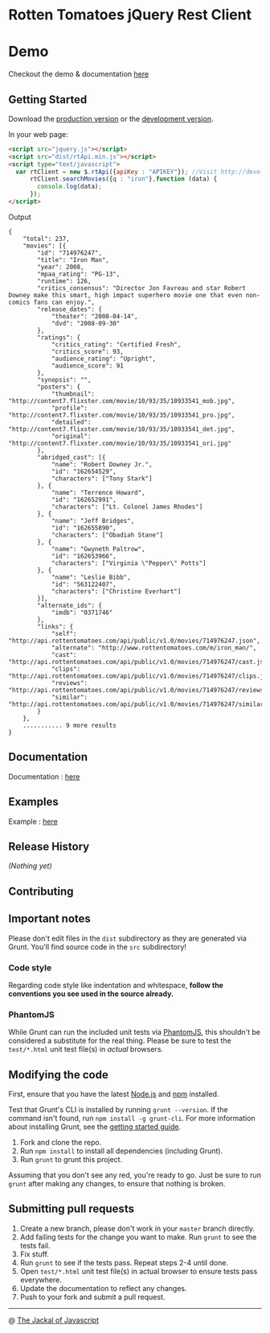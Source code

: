 # Rotten Tomatoes jQuery Rest Client

# Demo

Checkout the demo & documentation [here](http://arvindr21.github.io/RottenTomatoesjQueryRestClient)

## Getting Started
Download the [production version][min] or the [development version][max].

[min]: https://raw.github.com/arvindr21/rtRestClient/master/dist/rtApi.min.js
[max]: https://raw.github.com/arvindr21/rtRestClient/master/dist/rtApi.js

In your web page:

```html
<script src="jquery.js"></script>
<script src="dist/rtApi.min.js"></script>
<script type="text/javascript">
  var rtClient = new $.rtApi({apiKey : "APIKEY"}); //Visit http://developer.rottentomatoes.com/page
      rtClient.searchMovies({q : "iron"},function (data) {     
        console.log(data); 
      });
</script>
```
Output
```
{
    "total": 237,
    "movies": [{
        "id": "714976247",
        "title": "Iron Man",
        "year": 2008,
        "mpaa_rating": "PG-13",
        "runtime": 126,
        "critics_consensus": "Director Jon Favreau and star Robert Downey make this smart, high impact superhero movie one that even non-comics fans can enjoy.",
        "release_dates": {
            "theater": "2008-04-14",
            "dvd": "2008-09-30"
        },
        "ratings": {
            "critics_rating": "Certified Fresh",
            "critics_score": 93,
            "audience_rating": "Upright",
            "audience_score": 91
        },
        "synopsis": "",
        "posters": {
            "thumbnail": "http://content7.flixster.com/movie/10/93/35/10933541_mob.jpg",
            "profile": "http://content7.flixster.com/movie/10/93/35/10933541_pro.jpg",
            "detailed": "http://content7.flixster.com/movie/10/93/35/10933541_det.jpg",
            "original": "http://content7.flixster.com/movie/10/93/35/10933541_ori.jpg"
        },
        "abridged_cast": [{
            "name": "Robert Downey Jr.",
            "id": "162654529",
            "characters": ["Tony Stark"]
        }, {
            "name": "Terrence Howard",
            "id": "162652991",
            "characters": ["Lt. Colonel James Rhodes"]
        }, {
            "name": "Jeff Bridges",
            "id": "162655890",
            "characters": ["Obadiah Stane"]
        }, {
            "name": "Gwyneth Paltrow",
            "id": "162653966",
            "characters": ["Virginia \"Pepper\" Potts"]
        }, {
            "name": "Leslie Bibb",
            "id": "563122407",
            "characters": ["Christine Everhart"]
        }],
        "alternate_ids": {
            "imdb": "0371746"
        },
        "links": {
            "self": "http://api.rottentomatoes.com/api/public/v1.0/movies/714976247.json",
            "alternate": "http://www.rottentomatoes.com/m/iron_man/",
            "cast": "http://api.rottentomatoes.com/api/public/v1.0/movies/714976247/cast.json",
            "clips": "http://api.rottentomatoes.com/api/public/v1.0/movies/714976247/clips.json",
            "reviews": "http://api.rottentomatoes.com/api/public/v1.0/movies/714976247/reviews.json",
            "similar": "http://api.rottentomatoes.com/api/public/v1.0/movies/714976247/similar.json"
        }
    }, 
    ........... 9 more results
}
````


## Documentation
Documentation : [here](http://arvindr21.github.io/RottenTomatoesjQueryRestClient)

## Examples
Example : [here](http://arvindr21.github.io/RottenTomatoesjQueryRestClient)

## Release History
_(Nothing yet)_

## Contributing

## Important notes
Please don't edit files in the `dist` subdirectory as they are generated via Grunt. You'll find source code in the `src` subdirectory!

### Code style
Regarding code style like indentation and whitespace, **follow the conventions you see used in the source already.**

### PhantomJS
While Grunt can run the included unit tests via [PhantomJS](http://phantomjs.org/), this shouldn't be considered a substitute for the real thing. Please be sure to test the `test/*.html` unit test file(s) in _actual_ browsers.

## Modifying the code
First, ensure that you have the latest [Node.js](http://nodejs.org/) and [npm](http://npmjs.org/) installed.

Test that Grunt's CLI is installed by running `grunt --version`.  If the command isn't found, run `npm install -g grunt-cli`.  For more information about installing Grunt, see the [getting started guide](http://gruntjs.com/getting-started).

1. Fork and clone the repo.
1. Run `npm install` to install all dependencies (including Grunt).
1. Run `grunt` to grunt this project.

Assuming that you don't see any red, you're ready to go. Just be sure to run `grunt` after making any changes, to ensure that nothing is broken.

## Submitting pull requests

1. Create a new branch, please don't work in your `master` branch directly.
1. Add failing tests for the change you want to make. Run `grunt` to see the tests fail.
1. Fix stuff.
1. Run `grunt` to see if the tests pass. Repeat steps 2-4 until done.
1. Open `test/*.html` unit test file(s) in actual browser to ensure tests pass everywhere.
1. Update the documentation to reflect any changes.
1. Push to your fork and submit a pull request.

**************************************************

@ [The Jackal of Javascript](http://thejackalofjavascript.com/rotten-tomatoes-jquery-rest-client/)
